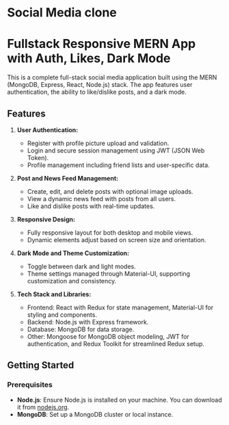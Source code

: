 # Social Media clone
# Fullstack Responsive MERN App with Auth, Likes, Dark Mode

This is a complete full-stack social media application built using the MERN (MongoDB, Express, React, Node.js) stack. The app features user authentication, the ability to like/dislike posts, and a dark mode.

## Features

1. **User Authentication:**
   - Register with profile picture upload and validation.
   - Login and secure session management using JWT (JSON Web Token).
   - Profile management including friend lists and user-specific data.

2. **Post and News Feed Management:**
   - Create, edit, and delete posts with optional image uploads.
   - View a dynamic news feed with posts from all users.
   - Like and dislike posts with real-time updates.

3. **Responsive Design:**
   - Fully responsive layout for both desktop and mobile views.
   - Dynamic elements adjust based on screen size and orientation.

4. **Dark Mode and Theme Customization:**
   - Toggle between dark and light modes.
   - Theme settings managed through Material-UI, supporting customization and consistency.

5. **Tech Stack and Libraries:**
   - Frontend: React with Redux for state management, Material-UI for styling and components.
   - Backend: Node.js with Express framework.
   - Database: MongoDB for data storage.
   - Other: Mongoose for MongoDB object modeling, JWT for authentication, and Redux Toolkit for streamlined Redux setup.

## Getting Started

### Prerequisites
- **Node.js**: Ensure Node.js is installed on your machine. You can download it from [nodejs.org](https://nodejs.org/).
- **MongoDB**: Set up a MongoDB cluster or local instance.
